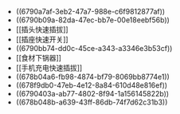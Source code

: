 - ((6790a7af-3eb2-47a7-988e-c6f9812877af))
- ((6790b09a-82da-47ec-bb7e-00e18eebf56b))
- [[插头快速插拔]]
- [[插座快速开关]]
- ((6790bb74-dd0c-45ce-a343-a3346e3b53cf))
- [[食材下锅器]]
- [[手机充电快速插拔]]
- ((678b04a6-fb98-4874-bf79-8069bb8774e1))
- ((678f9db0-47eb-4e12-8a84-610d48e816ef))
- ((6790403a-ab77-4802-8f94-1a156145822b))
- ((678b048b-a639-43ff-86db-74f7d62c31b3))